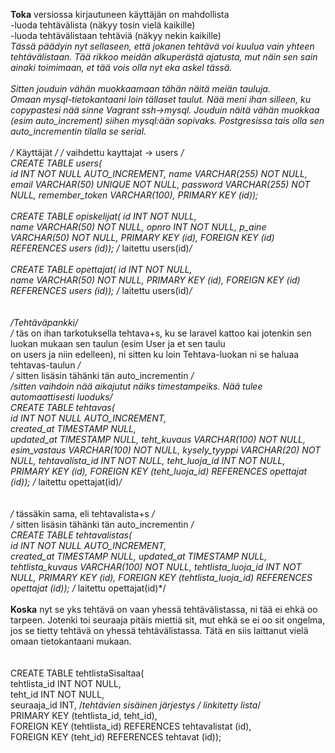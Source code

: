 <b>Toka</b> versiossa kirjautuneen käyttäjän on mahdollista </br>
-luoda tehtävälista (näkyy tosin vielä kaikille) </br>
-luoda tehtävälistaan tehtäviä (näkyy nekin kaikille)</br>
  *Tässä päädyin nyt sellaseen, että jokanen tehtävä voi kuulua vain yhteen tehtävälistaan. Tää rikkoo meidän alkuperästä ajatusta, mut näin sen sain ainaki toimimaan, et tää vois olla nyt eka askel tässä. 
</br>
</br>
<i>Sitten jouduin vähän muokkaamaan tähän näitä meiän tauluja.</i> </br>
Omaan mysql-tietokantaani loin tällaset taulut. Nää meni ihan silleen, ku copypastesi nää sinne Vagrant ssh->mysql. Jouduin näitä vähän muokkaa (esim auto_increment) siihen mysql:ään sopivaks. Postgresissa tais olla sen auto_incrementin tilalla se serial. 
</br>
</br>
/* Käyttäjät */   /* vaihdettu kayttajat -> users */ </br>
CREATE TABLE users(       
id INT NOT NULL AUTO_INCREMENT, 
name VARCHAR(255) NOT NULL,
email VARCHAR(50) UNIQUE NOT NULL,
password VARCHAR(255) NOT NULL,
remember_token VARCHAR(100),
PRIMARY KEY (id));
</br>
</br>
CREATE TABLE opiskelijat(
id INT NOT NULL,    
name VARCHAR(50) NOT NULL,
opnro INT NOT NULL,
p_aine VARCHAR(50) NOT NULL,
PRIMARY KEY (id),
FOREIGN KEY (id) REFERENCES  users (id));    /* laitettu users(id)*/
</br>
</br>
CREATE TABLE opettajat(
id INT NOT NULL,    
name VARCHAR(50) NOT NULL,
PRIMARY KEY (id),
FOREIGN KEY (id) REFERENCES users (id));    /* laitettu users(id)*/
</br>
</br>
</br>/*Tehtäväpankki*/
</br>/* täs on ihan tarkotuksella tehtava+s, ku se laravel kattoo kai jotenkin sen luokan mukaan sen taulun (esim User ja et sen taulu </br>on users ja niin edelleen), ni sitten ku loin Tehtava-luokan ni se haluaa tehtavas-taulun */ 
</br>/* sitten lisäsin tähänki tän auto_incrementin */
</br>/*sitten vaihdoin nää aikajutut näiks timestampeiks. Nää tulee automaattisesti luoduks*/
</br>
CREATE TABLE tehtavas(   
id INT NOT NULL AUTO_INCREMENT,     
created_at TIMESTAMP NULL,           
updated_at TIMESTAMP NULL,
teht_kuvaus VARCHAR(100) NOT NULL,
esim_vastaus VARCHAR(100) NOT NULL,
kysely_tyyppi VARCHAR(20) NOT NULL,
tehtavalista_id INT NOT NULL,
teht_luoja_id INT NOT NULL,
PRIMARY KEY (id),
FOREIGN KEY (teht_luoja_id) REFERENCES opettajat (id));      /* laitettu opettajat(id)*/
</br>
</br>
</br>/* tässäkin sama, eli tehtavalista+s */
</br>/* sitten lisäsin tähänki tän auto_incrementin */
</br>
CREATE TABLE tehtavalistas(     
id INT NOT NULL AUTO_INCREMENT,  
created_at TIMESTAMP NULL,
updated_at TIMESTAMP NULL,
tehtlista_kuvaus VARCHAR(100) NOT NULL,
tehtlista_luoja_id INT NOT NULL,
PRIMARY KEY (id),
FOREIGN KEY (tehtlista_luoja_id) REFERENCES opettajat (id));     /* laitettu opettajat(id)*/
</br>
</br>
<b>Koska</b> nyt se yks tehtävä on vaan yhessä tehtävälistassa, ni tää ei ehkä oo tarpeen. Jotenki toi seuraaja pitäis miettiä sit, mut ehkä se ei oo sit ongelma, jos se tietty tehtävä on yhessä tehtävälistassa. Tätä en siis laittanut vielä omaan tietokantaani mukaan.  
</br>
</br>CREATE TABLE tehtlistaSisaltaa(
</br>tehtlista_id INT NOT NULL, 
</br>teht_id INT NOT NULL, 
</br>seuraaja_id INT,            /*tehtävien sisäinen järjestys / linkitetty lista*/
</br>PRIMARY KEY (tehtlista_id, teht_id),
</br>FOREIGN KEY (tehtlista_id) REFERENCES tehtavalistat (id), 
</br>FOREIGN KEY (teht_id) REFERENCES tehtavat (id));
